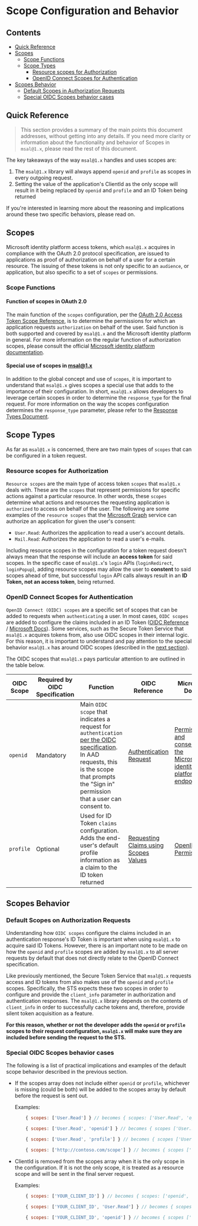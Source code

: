 # Scope Configuration and Behavior

## Contents
* [Quick Reference](#quick-reference)
* [Scopes](#scopes)
    * [Scope Functions](#scope-functions)
    * [Scope Types](#scope-types)
        * [Resource scopes for Authorization](#resource-scopes-for-authorization)
        * [OpenID Connect Scopes for Authentication](#openid-connect-scopes-for-authentication)
* [Scopes Behavior](#scopes-behavior)
    * [Default Scopes in Authorization Requests](#default-scopes-on-authorization-requests)
    * [Special OIDC Scopes behavior cases](#special-oidc-scopes-behavior-cases)

## Quick Reference

> This section provides a summary of the main points this document addresses, without getting into any details. If you need more clarity or information about the functionality and behavior of Scopes in `msal@1.x`, please read the rest of this document.

The key takeaways of the way `msal@1.x` handles and uses scopes are:

1. The `msal@1.x` library will always append `openid` and `profile` as scopes in every outgoing request.
2. Setting the value of the application's ClientId as the only scope will result in it being replaced by `openid` and `profile` and an ID Token being returned

If you're interested in learning more about the reasoning and implications around these two specific behaviors, please read on.



## Scopes

Microsoft identity platform access tokens, which `msal@1.x` acquires in compliance with the OAuth 2.0 protocol specification, are issued to applications as proof of authorization on behalf of a user for a certain resource. The issuing of these tokens is not only specific to an `audience`, or application, but also specific to a set of `scopes` or permissions.

### Scope Functions

#### Function of scopes in OAuth 2.0

The main function of the `scopes` configuration, per the [OAuth 2.0 Access Token Scope Reference](https://tools.ietf.org/html/rfc6749#section-3.3), is to determine the permissions for which an application requests `authorization` on behalf of the user. Said function is both supported and covered by `msal@1.x` and the Microsoft identity platform in general. For more information on the regular function of authorization scopes, please consult the official [Microsoft identity platform documentation](https://docs.microsoft.com/en-us/azure/active-directory/develop/v2-permissions-and-consent).

#### Special use of scopes in msal@1.x

In addition to the global concept and use of `scopes`, it is important to understand that `msal@1.x` gives scopes a special use that adds to the importance of their configuration. In short, `msal@1.x` allows developers to leverage certain scopes in order to determine the `response_type` for the final request. For more information on the way the scopes configuration determines the `response_type` parameter, please refer to the [Response Types Document](/docs/response-types.md).



## Scope Types

As far as `msal@1.x` is concerned, there are two main types of `scopes` that can be configured in a token request.

### Resource scopes for Authorization

`Resource scopes` are the main type of access token `scopes` that `msal@1.x` deals with. These are the `scopes` that represent permissions for specific actions against a particular resource. In other words, these  `scopes` determine what actions and resources the requesting application is `authorized` to access on behalf of the user. The following are some examples of the `resource scopes` that the [Microsoft Graph](https://docs.microsoft.com/en-us/graph/overview) service can authorize an application for given the user's consent:

* `User.Read`: Authorizes the application to read a user's account details.
* `Mail.Read`: Authorizes the application to read a user's e-mails.

Including resource scopes in the configuration for a token request doesn't always mean that the response will include an **access token** for said scopes. In the specific case of `msal@1.x`'s `login` APIs (`loginRedirect`, `loginPopup`), adding resource scopes may allow the user to **constent** to said scopes ahead of time, but successful `login` API calls always result in an **ID Token, not an access token**, being returned.

### OpenID Connect Scopes for Authentication

`OpenID Connect (OIDC) scopes` are a specific set of scopes that can be added to requests when `authenticating` a user. In most cases, `OIDC scopes` are added to configure the claims included in an ID Token ([OIDC Reference](https://openid.net/specs/openid-connect-core-1_0.html#ScopeClaims) / [Microsoft Docs](https://docs.microsoft.com/en-us/azure/active-directory/develop/v2-permissions-and-consent#openid-connect-scopes)). Some services, such as the Secure Token Service that `msal@1.x` acquires tokens from, also use OIDC scopes in their internal logic. For this reason, it is important to understand and pay attention to the special behavior `msal@1.x` has around OIDC scopes (described in the [next section](#default-scopes-on-authorization-requests)).

The OIDC scopes that `msal@1.x` pays particular attention to are outlined in the table below.

| OIDC Scope | Required by OIDC Specification | Function | OIDC Reference | Microsoft Docs |
| ---------- | ------------------------------ | -------- | -------------- | -------------- |
| `openid`| Mandatory   |  Main `OIDC scope` that indicates a request for `authentication` [per the OIDC specification](https://openid.net/specs/openid-connect-core-1_0.html#AuthRequest). In AAD requests, this is the scope that prompts the "Sign in" permission that a user can consent to. | [Authentication Request](https://openid.net/specs/openid-connect-core-1_0.html#AuthRequest)| [Permissions and consent in the Microsoft identity platform endpoint](https://docs.microsoft.com/en-us/azure/active-directory/develop/v2-protocols-oidc#send-the-sign-in-request)|
|`profile`| Optional | Used for ID Token `claims` configuration. Adds the end-user's default profile information as a claim to the ID token returned | [Requesting Claims using Scopes Values](https://openid.net/specs/openid-connect-core-1_0.html#ScopeClaims) | [OpenID Permissions](https://docs.microsoft.com/en-us/azure/active-directory/develop/v2-permissions-and-consent)|


## Scopes Behavior

### Default Scopes on Authorization Requests

Understanding how `OIDC scopes` configure the claims included in an authentication response's ID Token is important when using `msal@1.x` to acquire said ID Tokens. However, there is an important note to be made on how the `openid` and `profile` scopes are added by `msal@1.x` to all server requests by default that does not directly relate to the OpenID Connect specification.

Like previously mentioned, the Secure Token Service that `msal@1.x` requests access and ID tokens from also makes use of the `openid` and `profile` scopes. Specifically, the STS expects these two scopes in order to configure and provide the `client_info` parameter in authorization and authentication responses. The `msal@1.x` library depends on the contents of `client_info` in order to successfully cache tokens and, therefore, provide silent token acquisition as a feature.

**For this reason, whether or not the developer adds the `openid` or `profile` scopes to their request configuration, `msal@1.x` will make sure they are included before sending the request to the STS.**

### Special OIDC Scopes behavior cases

The following is a list of practical implications and examples of the default scope behavior described in the previous section.

- If the scopes array does not include either `openid` or `profile`, whichever is missing (could be both) will be added to the scopes array by default before the request is sent out.

    Examples:

    ```js
        { scopes: ['User.Read'] } // becomes { scopes: ['User.Read', 'openid', 'profile'] } before the request is sent

        { scopes: ['User.Read', 'openid'] } // becomes { scopes ['User.Read', 'openid', 'profile']} before the request is sent

        { scopes: ['User.Read', 'profile'] } // becomes { scopes ['User.Read', 'profile', 'openid']} before the request is sent

        { scopes: ['http://contoso.com/scope'] } // becomes { scopes ['http://contoso.com/scope', 'openid', 'profile'] }
    ```
- ClientId is removed from the scopes array when it is the only scope in the configuration. If it is not the only scope, it is treated as a resource scope and will be sent in the final server request.

    Examples:
    
    ```js
        { scopes: ['YOUR_CLIENT_ID'] } // becomes { scopes: ['openid', 'profile'] } before the request is sent (ClientId is spliced out)

        { scopes: ['YOUR_CLIENT_ID', 'User.Read'] } // becomes { scopes ['YOUR_CLIENT_ID', 'User.Read', 'openid', 'profile']} before the request is sent (ClientId is treated as resource scope and therefore not spliced out)

        { scopes: ['YOUR_CLIENT_ID', 'openid'] } // becomes { scopes ['YOUR_CLIENT_ID', 'openid', 'profile']} before the request is sent
    ```